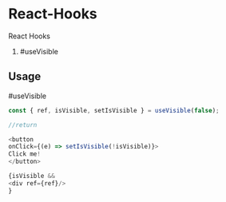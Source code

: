 # React-Hooks
React Hooks

1. #useVisible





## Usage
 #useVisible
 ```js
const { ref, isVisible, setIsVisible } = useVisible(false);

//return

<button  
onClick={(e) => setIsVisible(!isVisible)}>
Click me!
</button>

{isVisible && 
<div ref={ref}/> 
}
```